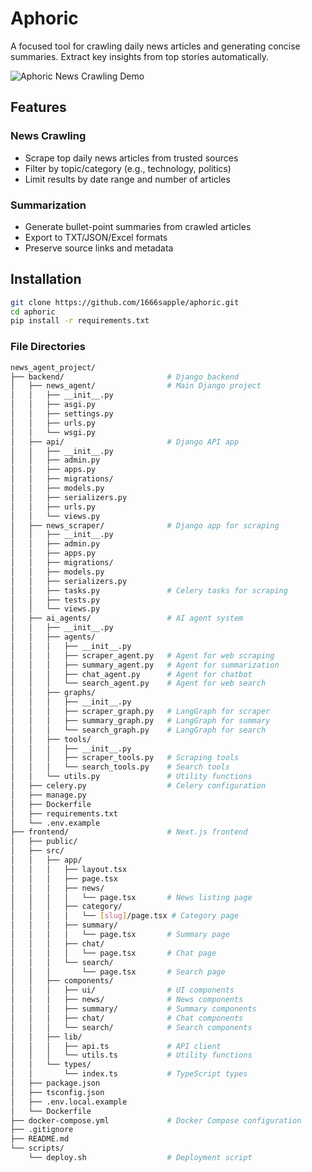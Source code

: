 # Aphoric

A focused tool for crawling daily news articles and generating concise summaries. Extract key insights from top stories automatically.

![Aphoric News Crawling Demo](demo.gif) *<!-- Replace with your demo GIF/image -->*

## Features
### **News Crawling**
- Scrape top daily news articles from trusted sources
- Filter by topic/category (e.g., technology, politics)
- Limit results by date range and number of articles

### **Summarization**
- Generate bullet-point summaries from crawled articles
- Export to TXT/JSON/Excel formats
- Preserve source links and metadata

## Installation
```bash
git clone https://github.com/1666sapple/aphoric.git
cd aphoric
pip install -r requirements.txt
```

### File Directories
```bash
news_agent_project/
├── backend/                       # Django backend
│   ├── news_agent/                # Main Django project
│   │   ├── __init__.py
│   │   ├── asgi.py
│   │   ├── settings.py
│   │   ├── urls.py
│   │   └── wsgi.py
│   ├── api/                       # Django API app
│   │   ├── __init__.py
│   │   ├── admin.py
│   │   ├── apps.py
│   │   ├── migrations/
│   │   ├── models.py
│   │   ├── serializers.py
│   │   ├── urls.py
│   │   └── views.py
│   ├── news_scraper/              # Django app for scraping
│   │   ├── __init__.py
│   │   ├── admin.py
│   │   ├── apps.py
│   │   ├── migrations/
│   │   ├── models.py
│   │   ├── serializers.py
│   │   ├── tasks.py               # Celery tasks for scraping
│   │   ├── tests.py
│   │   └── views.py
│   ├── ai_agents/                 # AI agent system
│   │   ├── __init__.py
│   │   ├── agents/
│   │   │   ├── __init__.py
│   │   │   ├── scraper_agent.py   # Agent for web scraping
│   │   │   ├── summary_agent.py   # Agent for summarization 
│   │   │   ├── chat_agent.py      # Agent for chatbot
│   │   │   └── search_agent.py    # Agent for web search
│   │   ├── graphs/
│   │   │   ├── __init__.py
│   │   │   ├── scraper_graph.py   # LangGraph for scraper
│   │   │   ├── summary_graph.py   # LangGraph for summary
│   │   │   └── search_graph.py    # LangGraph for search
│   │   ├── tools/
│   │   │   ├── __init__.py
│   │   │   ├── scraper_tools.py   # Scraping tools
│   │   │   └── search_tools.py    # Search tools
│   │   └── utils.py               # Utility functions
│   ├── celery.py                  # Celery configuration
│   ├── manage.py
│   ├── Dockerfile
│   ├── requirements.txt
│   └── .env.example
├── frontend/                      # Next.js frontend
│   ├── public/
│   ├── src/
│   │   ├── app/
│   │   │   ├── layout.tsx
│   │   │   ├── page.tsx
│   │   │   ├── news/
│   │   │   │   └── page.tsx       # News listing page
│   │   │   ├── category/
│   │   │   │   └── [slug]/page.tsx # Category page
│   │   │   ├── summary/
│   │   │   │   └── page.tsx       # Summary page
│   │   │   ├── chat/
│   │   │   │   └── page.tsx       # Chat page
│   │   │   └── search/
│   │   │       └── page.tsx       # Search page
│   │   ├── components/
│   │   │   ├── ui/                # UI components
│   │   │   ├── news/              # News components
│   │   │   ├── summary/           # Summary components
│   │   │   ├── chat/              # Chat components
│   │   │   └── search/            # Search components
│   │   ├── lib/
│   │   │   ├── api.ts             # API client
│   │   │   └── utils.ts           # Utility functions
│   │   └── types/
│   │       └── index.ts           # TypeScript types
│   ├── package.json
│   ├── tsconfig.json
│   ├── .env.local.example
│   └── Dockerfile
├── docker-compose.yml             # Docker Compose configuration
├── .gitignore
├── README.md
└── scripts/
    └── deploy.sh                  # Deployment script

```